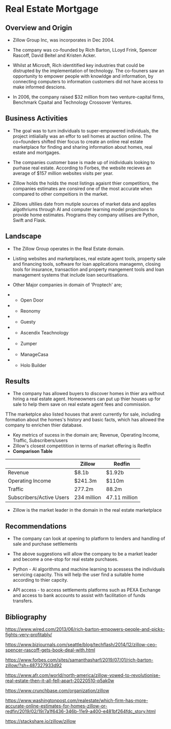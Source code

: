 # Real Estate Mortgage 

## Overview and Origin

* Zillow Group Inc, was incorporates in Dec 2004.

*  The company was co-founded by Rich Barton, LLoyd Frink, Spencer Rascoff, David Beitel and Kristen Acker.

* Whilst at Microsft, Rich identitified key  industries that could be distrupted by the implementation of technology. The co-founers saw an opportunity to empower people with knowldge and information, by connecting computers to information customers did not have access to make informed descions.  

* In 2006, the company raised $32 million from two venture-capital firms, Benchmark Cpaital and Technology Crossover Ventures. 



## Business Activities

* The goal was to turn individuals to super-empowered individuals, the project intiialially was an effor to sell homes at auction online. The co=founders shifted thier focus to create an online real estate marketplace for finding and sharing information about homes, real estate and mortgages. 

* The companies customer base is made up of inidividuals looking to purhase real estate. According to Forbes, the website recieves an average of $157 million websites visits per year. 

* Zillow holds the holds the most listings agaisnt thier competitiors, the companies estimates are consired one of the most accurate when compared to other compeitiors in the market. 

* Zillows ultilies date from mutiple sources of market data and applies algothriums through AI and computer learning model projections to provide home estimates.
Programs they company utilises are Python, Swift and  Flask. 

## Landscape

* The Zillow Group operates in the Real Estate domain. 

* Listing websites and marketplaces, real estate agent tools, property sale and financing tools, software for loan applications managemn, closing tools for insurance, transaction and property mangement tools and loan management systems that include loan securitisations.

* Other Major companies in domain of 'Proptech' are; 
* * Open Door
* * Reonomy
* * Guesty 
* * Ascendix Teachnology
* * Zumper
* * ManageCasa
* * Holo Builder

## Results

* The company has allowed buyers to discover homes in thier ara without hiring a real estate agent. Homeowners can put up thier houses up for sale to help them save on real estate agent fees and commission.  

TThe marketplce also listed houses that arent currently for sale, including formation about the homes's history and basic facts, which has allowed the company to enrichen thier database. 

* Key metrics of sucess in the domain are; Revenue, Operating Income, Traffic, Subscribers/users
* Zillow's closest competitition in terms of market offering is Redfin
* **Comparison Table**

|                          | Zillow       | Redfin        |
|--------------------------|--------------|---------------|
| Revenue                  | $8.1b        | $1.92b        |
| Operating Income         | $241.3m      | $110m         |
| Traffic                  | 277.2m       | 88.2m         |
| Subscribers/Active Users | 234 million  | 47.11 million |

* Zillow is the market leader in the domain in the real estate marketplace


## Recommendations

* The company can look at opening to platform to lenders and handling of sale and purchase settlements

* The above suggestions will allow the company to be a market leader and become a one-stop for real estate purchases. 

* Python - AI algorithms and machine learning to acessess the individuals servicing capacity.  This will help the user find a suitable home according to thier capcity.

* API access -  to access settlements platforms such as PEXA Exchange and access to bank accounts to assist with facilitation of funds transfers.

## Bibliography

https://www.wired.com/2013/06/rich-barton-empowers-people-and-picks-fights-very-profitably/

https://www.bizjournals.com/seattle/blog/techflash/2014/12/zillow-ceo-spencer-rascoff-gets-book-deal-with.html

https://www.forbes.com/sites/samanthasharf/2019/07/01/rich-barton-zillow/?sh=487327933d92

https://www.afr.com/world/north-america/zillow-vowed-to-revolutionise-real-estate-then-it-all-fell-apart-20220510-p5ak0w

https://www.crunchbase.com/organization/zillow

https://www.washingtonpost.com/realestate/which-firm-has-more-accurate-online-estimates-for-homes-zillow-or-redfin/2019/02/19/7a1f6436-346b-11e9-a400-e481bf264fdc_story.html

https://stackshare.io/zillow/zillow

